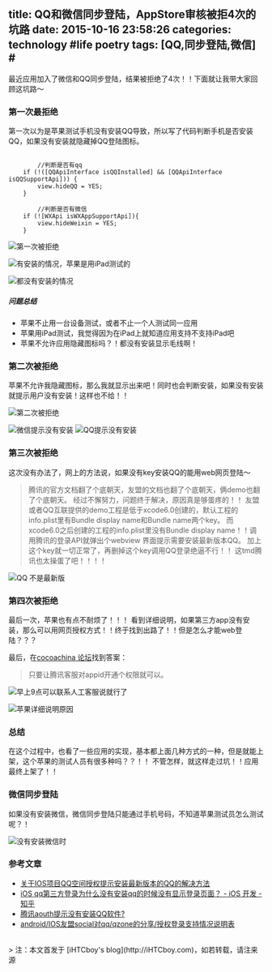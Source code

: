 title: QQ和微信同步登陆，AppStore审核被拒4次的坑路
date: 2015-10-16 23:58:26
categories: technology #life poetry
tags: [QQ,同步登陆,微信]  # <!--more-->
---

最近应用加入了微信和QQ同步登陆，结果被拒绝了4次！！下面就让我带大家回顾这坑路～

### 第一次最拒绝
第一次以为是苹果测试手机没有安装QQ导致，所以写了代码判断手机是否安装QQ，如果没有安装就隐藏掉QQ登陆图标。

<!--more-->

```

        //判断是否有qq
    if (!([QQApiInterface isQQInstalled] && [QQApiInterface isQQSupportApi])) {
        view.hideQQ = YES;
    }
    
        //判断是否有微信
    if (![WXApi isWXAppSupportApi]){
        view.hideWeixin = YES;
    }

```

![第一次被拒绝](http://7xliwf.com1.z0.glb.clouddn.com/ihtc.cc解决方案中心2015-09-13%2017.13.58.png)

![有安装的情况，苹果是用iPad测试的](http://7xliwf.com1.z0.glb.clouddn.com/ihtc.cctemp..qunlrjcx.jpg)

![都没有安装的情况](http://7xliwf.com1.z0.glb.clouddn.com/ihtc.cctemp..sgpecehb.png)

##### 问题总结
- 苹果不止用一台设备测试，或者不止一个人测试同一应用
- 苹果用iPad测试，我觉得因为在iPad上就知道应用支持不支持iPad吧
- 苹果不允许应用隐藏图标吗？！都没有安装显示毛线啊！


### 第二次被拒绝
苹果不允许我隐藏图标，那么我就显示出来吧！同时也会判断安装，如果没有安装就提示用户没有安装！这样也不给！！

![第二次被拒绝](http://7xliwf.com1.z0.glb.clouddn.com/ihtc.cc屏幕快照%202015-09-17%2009.15.38.png)

![微信提示没有安装](http://7xliwf.com1.z0.glb.clouddn.com/ihtc.cctemp..pjxfsxjt.png)
![QQ提示没有安装](http://7xliwf.com1.z0.glb.clouddn.com/ihtc.cctemp..xqgngvsq.png)


### 第三次被拒绝
这次没有办法了，网上的方法说，如果没有key安装QQ的能用web网页登陆～
>腾讯的官方文档翻了个底朝天，友盟的文档也翻了个底朝天，俩demo也翻了个底朝天。
经过不懈努力，问题终于解决，原因真是够蛋疼的！！
友盟或者QQ互联提供的demo工程是低于xcode6.0创建的，默认工程的info.plist里有Bundle display name和Bundle name两个key。
而xcode6.0之后创建的工程的info.plist里没有Bundle display name！！调用腾讯的登录API就弹出个webview
界面提示需要安装最新版本QQ。
加上这个key就一切正常了，再删掉这个key调用QQ登录绝逼不行！！
这tmd腾讯也太操蛋了吧！！！！

![QQ 不是最新版](http://7xliwf.com1.z0.glb.clouddn.com/ihtc.qq.jpg.png)

### 第四次被拒绝
最后一次，苹果也有点不耐烦了！！！
看到详细说明，如果第三方app没有安装，那么可以用网页授权方式！！终于找到出路了！！但是怎么才能web登陆？？？

最后，在[cocoachina 论坛](http://www.cocoachina.com/bbs/read.php?tid-269355-page-2.html)找到答案：
> 只要让腾讯客服对appid开通个权限就可以。


![早上9点可以联系人工客服说就行了](http://7xliwf.com1.z0.glb.clouddn.com/ihtc.ccqqweb.png)

![苹果详细说明原因](http://7xliwf.com1.z0.glb.clouddn.com/ihtc.cc屏幕快照%202015-09-19%2008.44.23.png)


### 总结
在这个过程中，也看了一些应用的实现，基本都上面几种方式的一种，但是就能上架，这个苹果的测试人员有很多种吗？？！！
不管怎样，就这样走过坑！！应用最终上架了！！

### 微信同步登陆
如果没有安装微信，微信同步登陆只能通过手机号码，不知道苹果测试员怎么测试呢？！

![没有安装微信时](http://7xliwf.com1.z0.glb.clouddn.com/ihtc.ccIMG_2983.PNG)

### 参考文章
- [关于IOS项目QQ空间授权提示安装最新版本的QQ的解决方法](http://bbs.mob.com/forum.php?mod=viewthread&tid=177)
- [iOS qq第三方登录为什么没有安装qq的时候没有显示登录页面？ - iOS 开发 - 知乎](http://www.zhihu.com/question/26733883)
- [腾讯aouth提示没有安装QQ软件?](http://www.cocoachina.com/bbs/read.php?tid-269355-page-2.html)
- [android/IOS友盟social对qq/qzone的分享/授权登录支持情况说明表](http://bbs.umeng.com/thread-5642-1-1.html)





<br>
> 注：本文首发于 [iHTCboy's blog](http://iHTCboy.com)，如若转载，请注来源

